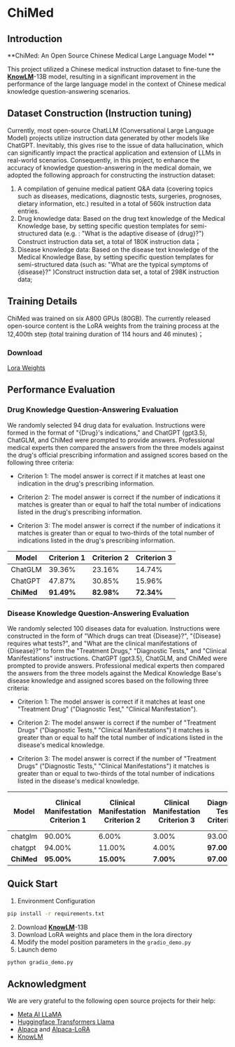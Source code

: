 # ChiMed

## Introduction

**ChiMed: An Open Source Chinese Medical Large Language Model **

This project utilized a Chinese medical instruction dataset to fine-tune the **[KnowLM](https://github.com/zjunlp/KnowLM)**-13B model, resulting in a significant improvement in the performance of the large language model in the context of Chinese medical knowledge question-answering scenarios.

## Dataset Construction (Instruction tuning)

Currently, most open-source ChatLLM (Conversational Large Language Model) projects utilize instruction data generated by other models like ChatGPT. Inevitably, this gives rise to the issue of data hallucination, which can significantly impact the practical application and extension of LLMs in real-world scenarios. Consequently, in this project, to enhance the accuracy of knowledge question-answering in the medical domain, we adopted the following approach for constructing the instruction dataset:

1. A compilation of genuine medical patient Q&A data (covering topics such as diseases, medications, diagnostic tests, surgeries, prognoses, dietary information, etc.) resulted in a total of 560k instruction data entries.
2. Drug knowledge data: Based on the drug text knowledge of the Medical Knowledge base, by setting specific question templates for semi-structured data (e.g. : "What is the adaptive disease of {drug}?") Construct instruction data set, a total of 180K instruction data；
3. Disease knowledge data: Based on the disease text knowledge of the Medical Knowledge Base, by setting specific question templates for semi-structured data (such as: "What are the typical symptoms of {disease}?" )Construct instruction data set, a total of 298K instruction data;

## Training Details

ChiMed was trained on six A800 GPUs (80GB). The currently released open-source content is the LoRA weights from the training process at the 12,400th step (total training duration of 114 hours and 46 minutes)；

### Download

[Lora Weights](https://pan.baidu.com/s/1wfMoMNVLWMgxY_n8CipVgg?pwd=xcbt)

## Performance Evaluation

### Drug Knowledge Question-Answering Evaluation 

We randomly selected 94 drug data for evaluation. Instructions were formed in the format of "{Drug}'s indications," and ChatGPT (gpt3.5), ChatGLM, and ChiMed were prompted to provide answers. Professional medical experts then compared the answers from the three models against the drug's official prescribing information and assigned scores based on the following three criteria:

- Criterion 1: The model answer is correct if it matches at least one indication in the drug's prescribing information.

- Criterion 2: The model answer is correct if the number of indications it matches is greater than or equal to half the total number of indications listed in the drug's prescribing information.

- Criterion 3: The model answer is correct if the number of indications it matches is greater than or equal to two-thirds of the total number of indications listed in the drug's prescribing information.

| Model      | Criterion 1 | Criterion 2 | Criterion 3 |
| ---------- | ----------- | ----------- | ----------- |
| ChatGLM    | 39.36%      | 23.16%      | 14.74%      |
| ChatGPT    | 47.87%      | 30.85%      | 15.96%      |
| **ChiMed** | **91.49%**  | **82.98%**  | **72.34%**  |

### Disease Knowledge Question-Answering Evaluation

We randomly selected 100 diseases data for evaluation. Instructions were constructed in the form of "Which drugs can treat {Disease}?", "{Disease} requires what tests?", and "What are the clinical manifestations of {Disease}?" to form the "Treatment Drugs," "Diagnostic Tests," and "Clinical Manifestations" instructions. ChatGPT (gpt3.5), ChatGLM, and ChiMed were prompted to provide answers. Professional medical experts then compared the answers from the three models against the Medical Knowledge Base's disease knowledge and assigned scores based on the following three criteria:

- Criterion 1: The model answer is correct if it matches at least one "Treatment Drug" ("Diagnostic Test," "Clinical Manifestation").

- Criterion 2: The model answer is correct if the number of "Treatment Drugs" ("Diagnostic Tests," "Clinical Manifestations") it matches is greater than or equal to half the total number of indications listed in the disease's medical knowledge.

- Criterion 3: The model answer is correct if the number of "Treatment Drugs" ("Diagnostic Tests," "Clinical Manifestations") it matches is greater than or equal to two-thirds of the total number of indications listed in the disease's medical knowledge.

| Model      | Clinical Manifestation Criterion 1 | Clinical Manifestation Criterion 2 | Clinical Manifestation Criterion 3 | Diagnostic Tests Criterion 1 | Diagnostic Tests Criterion 2 | Diagnostic Tests Criterion 3 | Treatment Drugs Criterion 1 | Treatment Drugs Criterion 2 | Treatment Drugs Criterion 3 |
| ---------- | ---------------------------------- | ---------------------------------- | ---------------------------------- | ---------------------------- | ---------------------------- | ---------------------------- | --------------------------- | --------------------------- | --------------------------- |
| chatglm    | 90.00%                             | 6.00%                              | 3.00%                              | 93.00%                       | 11.00%                       | 6.00%                        | 60.00%                      | 10.00%                      | 5.00%                       |
| chatgpt    | 94.00%                             | 11.00%                             | 4.00%                              | **97.00%**                   | 8.00%                        | 5.00%                        | 62.00%                      | 11.00%                      | 4.00%                       |
| **ChiMed** | **95.00%**                         | **15.00%**                         | **7.00%**                          | **97.00%**                   | **20.00%**                   | **7.00%**                    | **75.00%**                  | **36.00%**                  | **23.00%**                  |

## Quick Start

1. Environment Configuration

```bash
pip install -r requirements.txt
```

2. Download **[KnowLM](https://github.com/zjunlp/KnowLM)**-13B
3. Download LoRA weights and place them in the lora directory
4. Modify the model position parameters in the `gradio_demo.py` 
5. Launch demo

```bash
python gradio_demo.py
```

## Acknowledgment

We are very grateful to the following open source projects for their help:

- [Meta AI LLaMA](https://arxiv.org/abs/2302.13971v1)
- [Huggingface Transformers Llama](https://github.com/huggingface/transformers/tree/main/src/transformers/models/llama)
- [Alpaca](https://crfm.stanford.edu/2023/03/13/alpaca.html) and [Alpaca-LoRA](https://github.com/tloen/alpaca-lora)
- [KnowLM](https://github.com/AetherCortex/Llama-X)


